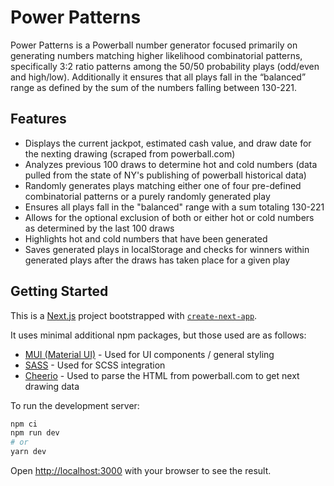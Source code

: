 # Power Patterns

Power Patterns is a Powerball number generator focused primarily on generating numbers matching higher likelihood combinatorial patterns, specifically 3:2 ratio patterns among the 50/50 probability plays (odd/even and high/low).  Additionally it ensures that all plays fall in the “balanced” range as defined by the sum of the numbers falling between 130-221.

## Features
- Displays the current jackpot, estimated cash value, and draw date for the nexting drawing (scraped from powerball.com)
- Analyzes previous 100 draws to determine hot and cold numbers (data pulled from the state of NY's publishing of powerball historical data)
- Randomly generates plays matching either one of four pre-defined combinatorial patterns or a purely randomly generated play
- Ensures all plays fall in the "balanced" range with a sum totaling 130-221
- Allows for the optional exclusion of both or either hot or cold numbers as determined by the last 100 draws
- Highlights hot and cold numbers that have been generated
- Saves generated plays in localStorage and checks for winners within generated plays after the draws has taken place for a given play

## Getting Started

This is a [Next.js](https://nextjs.org/) project bootstrapped with [`create-next-app`](https://github.com/vercel/next.js/tree/canary/packages/create-next-app).

It uses minimal additional npm packages, but those used are as follows:
- [MUI (Material UI)](https://mui.com/material-ui/getting-started/) - Used for UI components / general styling
- [SASS](https://www.npmjs.com/package/sass) - Used for SCSS integration
- [Cheerio](https://www.npmjs.com/package/cheerio) - Used to parse the HTML from powerball.com to get next drawing data

To run the development server:

```bash
npm ci
npm run dev
# or
yarn dev
```

Open [http://localhost:3000](http://localhost:3000) with your browser to see the result.
